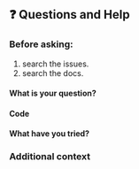 ## ❓ Questions and Help

### Before asking:   
1. search the issues.   
2. search the docs.    


#### What is your question?


#### Code
<!-- Please paste a code snippet if your question requires it! -->   


#### What have you tried?


### Additional context
<!-- Add any other context about the problem here. -->
